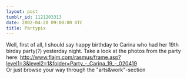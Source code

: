 ```yaml
---
layout: post
tumblr_id: 1121203313
date: 2002-04-20 09:00:00 UTC
title: Partypix
---
```


Well, first of all, I should say happy birthday to Carina who had her 19th birday party(?) yesterday night. Take a look at the photos from the party here: http://www.flajm.com/rasmus/frame.asp?level1=3&level2=1&folder=Party_-_Carina_19_-_020419 
<br/>
Or just browse your way through the "arts&work"-section
